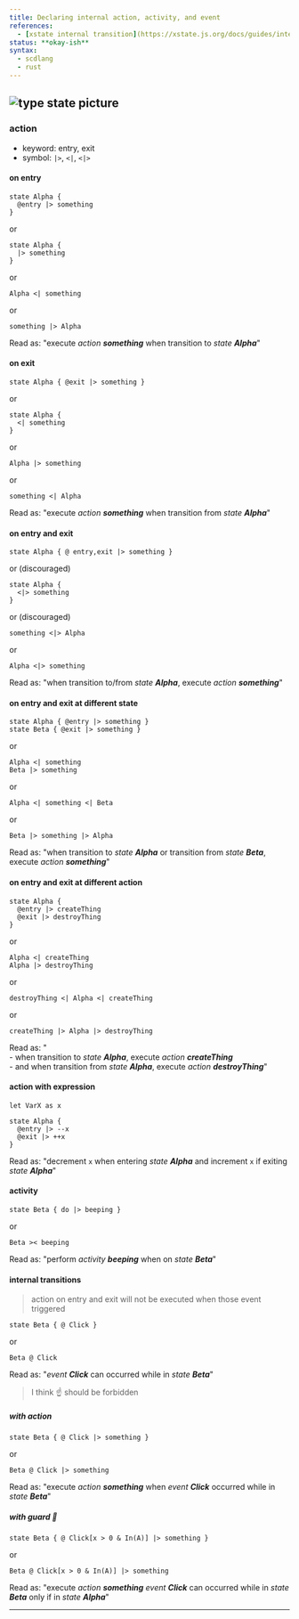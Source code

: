 ```yaml
---
title: Declaring internal action, activity, and event
references:
  - [xstate internal transition](https://xstate.js.org/docs/guides/internal.html)
status: **okay-ish**
syntax:
  - scdlang
  - rust
---
```

![type state picture]()
---
### action
- keyword: entry, exit
- symbol: `|>`, `<|`, `<|>`

#### on entry
```scl
state Alpha {
  @entry |> something
}
```
or
```scl
state Alpha {
  |> something
}
```
or
```scl
Alpha <| something
```
or
```scl
something |> Alpha
```
Read as: "execute *action **something*** when transition to *state **Alpha***"

#### on exit
```scl
state Alpha { @exit |> something }
```
or
```scl
state Alpha {
  <| something
}
```
or
```scl
Alpha |> something
```
or
```scl
something <| Alpha
```
Read as: "execute *action **something*** when transition from *state **Alpha***"

#### on entry and exit
```scl
state Alpha { @ entry,exit |> something }
```
or (discouraged)
```scl
state Alpha {
  <|> something
}
```
or (discouraged)
```scl
something <|> Alpha
```
or
```scl
Alpha <|> something
```
Read as: "when transition to/from *state **Alpha***, execute *action **something***"

#### on entry and exit at different state
```scl
state Alpha { @entry |> something }
state Beta { @exit |> something }
```
or
```scl
Alpha <| something
Beta |> something
```
or
```scl
Alpha <| something <| Beta
```
or
```scl
Beta |> something |> Alpha
```
Read as: "when transition to *state **Alpha*** or transition from *state **Beta***, execute *action **something***"

#### on entry and exit at different action
```scl
state Alpha {
  @entry |> createThing
  @exit |> destroyThing
}
```
or
```scl
Alpha <| createThing
Alpha |> destroyThing
```
or
```scl
destroyThing <| Alpha <| createThing
```
or
```scl
createThing |> Alpha |> destroyThing
```
Read as: "
<br>- when transition to *state **Alpha***, execute *action **createThing***
<br>- and when transition from *state **Alpha***, execute *action **destroyThing***"

#### action with expression
```scl
let VarX as x

state Alpha {
  @entry |> --x
  @exit |> ++x
}
```
Read as: "decrement `x` when entering *state **Alpha*** and increment `x` if exiting *state **Alpha***"

#### activity
```scl
state Beta { do |> beeping }
```
or
```scl
Beta >< beeping
```
Read as: "perform *activity **beeping*** when on *state **Beta***"

#### internal transitions
> action on entry and exit will not be executed when those event triggered
```scl
state Beta { @ Click }
```
or
```scl
Beta @ Click
```
Read as: "*event **Click*** can occurred while in *state **Beta***"
> I think ☝️ should be forbidden

##### with action
```scl
state Beta { @ Click |> something }
```
or
```scl
Beta @ Click |> something
```
Read as: "execute *action **something*** when *event **Click*** occurred while in *state **Beta***"

##### with guard 🤔
```scl
state Beta { @ Click[x > 0 & In(A)] |> something }
```
or
```scl
Beta @ Click[x > 0 & In(A)] |> something
```
Read as: "execute *action **something*** *event **Click*** can occurred while in *state **Beta*** only if in *state **Alpha***"

---
